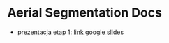 # Aerial Segmentation Docs

* prezentacja etap 1: [link google slides](https://docs.google.com/presentation/d/1_FzM2zdIALQ6sQWbSHBSDIGgwTuCEj3igriNRiHfq7o/edit?usp=sharing)

 